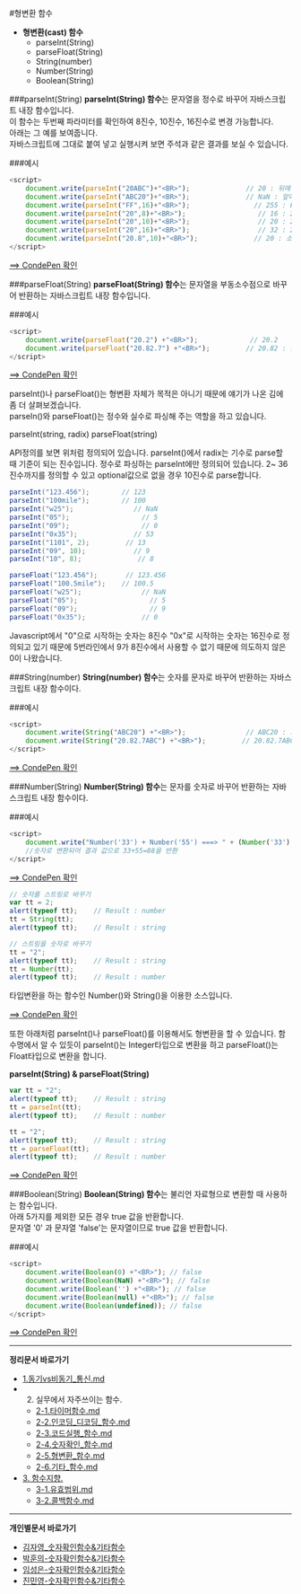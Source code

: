 #형변환 함수

* **형변환(cast) 함수**
    - parseInt(String)
    - parseFloat(String)
    - String(number)
    - Number(String)
    - Boolean(String)

###parseInt(String)
**parseInt(String) 함수**는 문자열을 정수로 바꾸어 자바스크립트 내장 함수입니다.<br/>
이 함수는 두번째 파라미터를 확인하여 8진수, 10진수, 16진수로 변경 가능합니다.<br/>
아래는 그 예를 보여줍니다.<br/>
자바스크립트에 그대로 붙여 넣고 실행시켜 보면 주석과 같은 결과를 보실 수 있습니다.

###예시

```javascript
<script>
    document.write(parseInt("20ABC")+"<BR>");              // 20 : 뒤에 문자열(ABC) 무시
    document.write(parseInt("ABC20")+"<BR>");              // NaN : 앞에 문자열(ABC) 때문에 오류
    document.write(parseInt("FF",16)+"<BR>");                // 255 : FF를 16진수로 해석
    document.write(parseInt("20",8)+"<BR>");                  // 16 : 20을 8진수로 해석
    document.write(parseInt("20",10)+"<BR>");                 // 20 : 20을 10진수로 해석
    document.write(parseInt("20",16)+"<BR>");                 // 32 : 20을 16진수로 해석
    document.write(parseInt("20.8",10)+"<BR>");              // 20 : 소숫점 이하는 버림
</script>
```

[==> CondePen 확인](http://codepen.io/lseeee/pen/MKYOjN)

###parseFloat(String)
**parseFloat(String) 함수**는 문자열을 부동소수점으로 바꾸어 반환하는 자바스크립트 내장 함수입니다.

###예시

```javascript
<script>
    document.write(parseFloat("20.2") +"<BR>");             // 20.2
    document.write(parseFloat("20.82.7") +"<BR>");         // 20.82 : 첫번째 소숫점까지만 적용
</script>
```

[==> CondePen 확인](http://codepen.io/lseeee/pen/rxaYjV)

parseInt()나 parseFloat()는 형변환 자체가 목적은 아니기 때문에 얘기가 나온 김에 좀 더 살펴보겠습니다.<br>
parseIn()와 parseFloat()는 정수와 실수로 파싱해 주는 역할을 하고 있습니다.

  parseInt(string, radix)
  parseFloat(string)

API정의를 보면 위처럼 정의되어 있습니다. parseInt()에서 radix는 기수로 parse할 때 기준이 되는 진수입니다. 정수로 파싱하는 parseInt에만 정의되어 있습니다. 2~ 36진수까지를 정의할 수 있고 optional값으로 없을 경우 10진수로 parse합니다.

```java
parseInt("123.456");        // 123
parseInt("100mile");        // 100
parseInt("w25");               // NaN
parseInt("05");                  // 5
parseInt("09");                  // 0
parseInt("0x35");              // 53
parseInt("1101", 2);         // 13
parseInt("09", 10);            // 9
parseInt("10", 8);              // 8

parseFloat("123.456");       // 123.456
parseFloat("100.5mile");    // 100.5
parseFloat("w25");               // NaN
parseFloat("05");                  // 5
parseFloat("09");                  // 9
parseFloat("0x35");              // 0
```
Javascript에서 "0"으로 시작하는 숫자는 8진수 "0x"로 시작하는 숫자는 16진수로 정의되고 있기 때문에 5번라인에서 9가 8진수에서 사용할 수 없기 때문에 의도하지 않은 0이 나왔습니다.

###String(number)
**String(number) 함수**는 숫자를 문자로 바꾸어 반환하는 자바스크립트 내장 함수이다.

###예시

```javascript
<script>
    document.write(String("ABC20") +"<BR>");               // ABC20 : 화면에 보이는 대로 출력
    document.write(String("20.82.7ABC") +"<BR>");         // 20.82.7ABC : 화면에 보이는 대로 출력
</script>
```

[==> CondePen 확인](http://codepen.io/lseeee/pen/BjympO)

###Number(String)
**Number(String) 함수**는 문자를 숫자로 바꾸어 반환하는 자바스크립트 내장 함수이다.

###예시

```javascript
<script>
    document.write("Number('33') + Number('55') ===> " + (Number('33') + Number('55')) + "<br><br>");
    //숫자로 변환되어 결과 값으로 33+55=88을 반환
</script>
```

[==> CondePen 확인](http://codepen.io/lseeee/pen/VeYrpz)

```javascript
// 숫자를 스트링로 바꾸기
var tt = 2;
alert(typeof tt);    // Result : number
tt = String(tt);
alert(typeof tt);    // Result : string

// 스트링을 숫자로 바꾸기
tt = "2";
alert(typeof tt);    // Result : string
tt = Number(tt);
alert(typeof tt);    // Result : number
```
타입변환을 하는 함수인 Number()와 String()을 이용한 소스입니다.

[==> CondePen 확인](http://codepen.io/lseeee/pen/yeyPqN)

또한 아래처럼 parseInt()나 parseFloat()를 이용해서도 형변환을 할 수 있습니다. 함수명에서 알 수 있듯이 parseInt()는 Integer타입으로 변환을 하고 parseFloat()는 Float타입으로 변환을 합니다.

**parseInt(String) & parseFloat(String)**
```javascript
var tt = "2";
alert(typeof tt);    // Result : string
tt = parseInt(tt);
alert(typeof tt);    // Result : number

tt = "2";
alert(typeof tt);    // Result : string
tt = parseFloat(tt);
alert(typeof tt);    // Result : number
```

[==> CondePen 확인](http://codepen.io/lseeee/pen/mVyqjj)

###Boolean(String)
**Boolean(String) 함수**는 불리언 자료형으로 변환할 때 사용하는 함수입니다.<br/>
아래 5가지를 제외한 모든 경우 true 값을 반환합니다.<br/>
문자열 '0' 과 문자열 'false'는 문자열이므로 true 값을 반환합니다.

###예시

```javascript
<script>
	document.write(Boolean(0) +"<BR>"); // false
	document.write(Boolean(NaN) +"<BR>"); // false
	document.write(Boolean('') +"<BR>"); // false
	document.write(Boolean(null) +"<BR>"); // false
	document.write(Boolean(undefined)); // false
</script>
```

[==> CondePen 확인](http://codepen.io/lseeee/pen/GogOWx)

----

**정리문서 바로가기**

* [1.동기vs비동기_통신.md](https://github.com/demun/FrontEndStudy/blob/master/document/Javascript/docs/1.%EB%8F%99%EA%B8%B0vs%EB%B9%84%EB%8F%99%EA%B8%B0_%ED%86%B5%EC%8B%A0.md)
* 2. 실무에서 자주쓰이는 함수.
    - [2-1.타이머함수.md](https://github.com/demun/FrontEndStudy/blob/master/document/Javascript/docs/2-1.%ED%83%80%EC%9D%B4%EB%A8%B8%ED%95%A8%EC%88%98.md)
    - [2-2.인코딩_디코딩_함수.md](https://github.com/demun/FrontEndStudy/blob/master/document/Javascript/docs/2-2.%EC%9D%B8%EC%BD%94%EB%94%A9_%EB%94%94%EC%BD%94%EB%94%A9_%ED%95%A8%EC%88%98.md)
    - [2-3.코드실행_함수.md](https://github.com/demun/FrontEndStudy/blob/master/document/Javascript/docs/2-3.%EC%BD%94%EB%93%9C%EC%8B%A4%ED%96%89_%ED%95%A8%EC%88%98.md)
    - [2-4.숫자확인_함수.md](https://github.com/demun/FrontEndStudy/blob/master/document/Javascript/docs/2-4.%EC%88%AB%EC%9E%90%ED%99%95%EC%9D%B8_%ED%95%A8%EC%88%98.md)
    - [2-5.형변환_함수.md](https://github.com/demun/FrontEndStudy/blob/master/document/Javascript/docs/2-5.%ED%98%95%EB%B3%80%ED%99%98_%ED%95%A8%EC%88%98.md)
    - [2-6.기타_함수.md](https://github.com/demun/FrontEndStudy/blob/master/document/Javascript/docs/2-6.%EA%B8%B0%ED%83%80_%ED%95%A8%EC%88%98.md)  
* [3. 함수지향.](https://github.com/demun/FrontEndStudy/blob/master/document/Javascript/docs/3-0.%ED%95%A8%EC%88%98%EC%A7%80%ED%96%A5.md)
    - [3-1.유효범위.md](https://github.com/demun/FrontEndStudy/blob/master/document/Javascript/docs/3-1.%EC%9C%A0%ED%9A%A8%EB%B2%94%EC%9C%84.md)  
    - [3-2.콜백함수.md](https://github.com/demun/FrontEndStudy/blob/master/document/Javascript/docs/3-2.%EC%BD%9C%EB%B0%B1%ED%95%A8%EC%88%98.md)
      
----

**개인별문서 바로가기**
* [김자영_숫자확인함수&기타함수](https://github.com/demun/FrontEndStudy/blob/master/document/Javascript/docs/Team/03_%EC%88%AB%EC%9E%90%ED%99%95%EC%9D%B8%ED%95%A8%EC%88%98%26%EA%B8%B0%ED%83%80%ED%95%A8%EC%88%98/%EA%B9%80%EC%9E%90%EC%98%81_%EC%88%AB%EC%9E%90%ED%99%95%EC%9D%B8%ED%95%A8%EC%88%98%26%EA%B8%B0%ED%83%80%ED%95%A8%EC%88%98.md)
* [박훈의-숫자확인함수&기타함수](https://github.com/demun/FrontEndStudy/blob/master/document/Javascript/docs/Team/03_%EC%88%AB%EC%9E%90%ED%99%95%EC%9D%B8%ED%95%A8%EC%88%98%26%EA%B8%B0%ED%83%80%ED%95%A8%EC%88%98/%EB%B0%95%ED%9B%88%EC%9D%98_%EC%88%AB%EC%9E%90%ED%99%95%EC%9D%B8%ED%95%A8%EC%88%98%26%EA%B8%B0%ED%83%80%ED%95%A8%EC%88%98.md)
* [임성은-숫자확인함수&기타함수](https://github.com/demun/FrontEndStudy/blob/master/document/Javascript/docs/Team/03_%EC%88%AB%EC%9E%90%ED%99%95%EC%9D%B8%ED%95%A8%EC%88%98%26%EA%B8%B0%ED%83%80%ED%95%A8%EC%88%98/%EC%9E%84%EC%84%B1%EC%9D%80_%EC%88%AB%EC%9E%90%ED%99%95%EC%9D%B8%ED%95%A8%EC%88%98%26%EA%B8%B0%ED%83%80%ED%95%A8%EC%88%98.md)
* [진민영-숫자확인함수&기타함수](https://github.com/demun/FrontEndStudy/blob/master/document/Javascript/docs/Team/03_%EC%88%AB%EC%9E%90%ED%99%95%EC%9D%B8%ED%95%A8%EC%88%98%26%EA%B8%B0%ED%83%80%ED%95%A8%EC%88%98/%EC%A7%84%EB%AF%BC%EC%98%81_%EC%88%AB%EC%9E%90%ED%99%95%EC%9D%B8%ED%95%A8%EC%88%98%26%EA%B8%B0%ED%83%80%ED%95%A8%EC%88%98.md)



